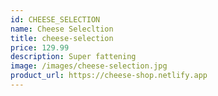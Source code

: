 ```yaml
---
id: CHEESE_SELECTION
name: Cheese Selecltion
title: cheese-selection
price: 129.99
description: Super fattening
image: /images/cheese-selection.jpg
product_url: https://cheese-shop.netlify.app
---
```

